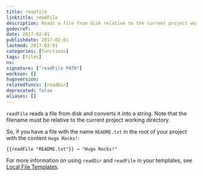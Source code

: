 ```yaml
---
title: readfile
linktitle: readFile
description: Reads a file from disk relative to the current project working directory and converts it into a string.
godocref:
date: 2017-02-01
publishdate: 2017-02-01
lastmod: 2017-02-01
categories: [functions]
tags: [files]
ns:
signature: ["readFile PATH"]
workson: []
hugoversion:
relatedfuncs: [readDir]
deprecated: false
aliases: []
---
```


`readFile` reads a file from disk and converts it into a string. Note that the filename must be relative to the current project working directory.

So, if you have a file with the name `README.txt` in the root of your project with the content `Hugo Rocks!`:

```
{{readFile "README.txt"}} → "Hugo Rocks!"
```

For more information on using `readDir` and `readFile` in your templates, see [Local File Templates][local].

[local]: /templates/files/
